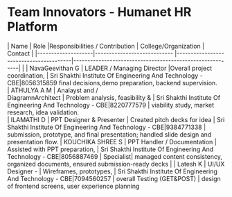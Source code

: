 # Team Innovators - Humanet HR Platform

| Name                | Role                        |Responsibilities / Contribution         | College/Organization                                     | Contact       |
|--------------------|----------------------------  |----------------------------------------|----------------------------------------------------------|               |
| NavaGeevithan G     | LEADER / Managing Director  |Overall project coordination,           | Sri Shakthi Institute Of Engineering And Technology - CBE|8056315859
                                                      final decisions,demo preparation, 
                                                      backend supervision.                
| ATHULYA A M         | Analayst and /  
                      DiagramnArchitect             | Problem analysis, feasibility &        | Sri Shakthi Institute Of Engineering And Technology - CBE|8220777579     |
                                                        viability study, market research, 
                                                        idea validation.        
| ILAMATHI D          | PPT Designer & Presenter    | Created pitch decks for idea           | Sri Shakthi Institute Of Engineering And Technology - CBE|9384771338     |
                                                          submission, prototype, and final 
                                                          presentation; handled slide design 
                                                          and presentation flow.
| KOUCHIKA SHREE S    | PPT Handler / Documentation | Assisted with PPT preparation,         | Sri Shakthi Institute Of Engineering And Technology - CBE|8056887469     |
                        Specialist|                       managed content consistency,
                                                          organized documents, ensured submission-ready decks            | 
| Latesh K            | UI/UX Designer -            | Wireframes, prototypes,                 | Sri Shakthi Institute Of Engineering And Technology - CBE|7094560257    |
                        overall Testing (GET&POST)  | design of frontend screens, 
                                                      user experience planning
                                                    

